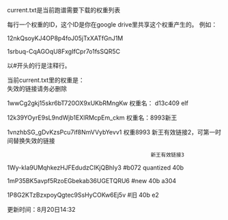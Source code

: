 
current.txt是当前跑谱需要下载的权重列表

每行一个权重的ID，这个ID是你在google drive里共享这个权重产生的。
例如：

12nkQsoyKJ4OP8p4foJ05jTxXATfGnJ1M

1srbuq-CqAGOqU8FxgIfCpr7o1fsSQR5C

以#开头的行是注释行。

当前current.txt里的权重是：   
失效的链接请务必删除

1wwCg2gkj15skr6bT720OX9xUKbRMngKw                权重名： d13c409  elf

12k39YOyrE9sL9ndWjb1EXlRMcpEm_ckm                 权重名：8993新王 

1vnzhbSG_gDvKzsPcu7if8NmVVybYevv1                  权重8993 新王有效链接2，可第一时间替换失效的链接


                                                   新王有效链接3


                                    

1Wy-kIa9UMqhkezHJFEdudzCIKjQBhIy3         #b072 quantized 40b

1mP35BK5avpf5RzoEGbekab36UGETQRU6        #new 40b  a304

1P8G2KTzBzxpoyQgtec9SsHyCOKw6Ej5v      #旧 40b e2

更新时间：8月20日14:32
